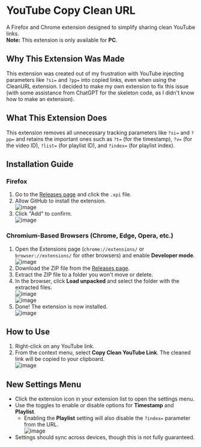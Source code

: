 # YouTube Copy Clean URL

A Firefox and Chrome extension designed to simplify sharing clean YouTube links.  
**Note:** This extension is only available for **PC**.

## Why This Extension Was Made

This extension was created out of my frustration with YouTube injecting parameters like `?si=` and `?pp=` into copied links, even when using the CleanURL extension. I decided to make my own extension to fix this issue (with some assistance from ChatGPT for the skeleton code, as I didn't know how to make an extension).

## What This Extension Does

This extension removes all unnecessary tracking parameters like `?si=` and `?pp=` and retains the important ones such as `?t=` (for the timestamp), `?v=` (for the video ID), `?list=` (for playlist ID), and `?index=` (for playlist index).

## Installation Guide

### Firefox

1. Go to the [Releases page](https://github.com/RaspberryKitty1/Youtube-Copy-Clean-Url/releases) and click the `.xpi` file.
2. Allow GitHub to install the extension.  
   ![image](https://github.com/user-attachments/assets/97145067-c370-4d1f-b87d-2ee8c0189c24)
3. Click "Add" to confirm.  
   ![image](https://github.com/user-attachments/assets/59f32b9f-9443-4cc4-a76d-b732bf893b7e)

### Chromium-Based Browsers (Chrome, Edge, Opera, etc.)

1. Open the Extensions page (`chrome://extensions/` or `browser://extensions/` for other browsers) and enable **Developer mode**.  
   ![image](https://github.com/user-attachments/assets/c53c8b31-ecb9-4605-943b-f604028d83b3)
2. Download the ZIP file from the [Releases page](https://github.com/RaspberryKitty1/Youtube-Copy-Clean-Url/releases).
3. Extract the ZIP file to a folder you won't move or delete.
4. In the browser, click **Load unpacked** and select the folder with the extracted files.  
   ![image](https://github.com/user-attachments/assets/376682ed-92ed-4b9c-bf77-7694f40ae7ca)  
   ![image](https://github.com/user-attachments/assets/33fc4ede-0d73-4775-be09-629506f3933e)
5. Done! The extension is now installed.  
   ![image](https://github.com/user-attachments/assets/5eb362e1-209d-4a1d-aaa9-9d40a924f587)

## How to Use

1. Right-click on any YouTube link.
2. From the context menu, select **Copy Clean YouTube Link**. The cleaned link will be copied to your clipboard.  
   ![image](https://github.com/user-attachments/assets/8339cfc3-e814-4e90-8097-e0f04214ee30)

## New Settings Menu

- Click the extension icon in your extension list to open the settings menu.
- Use the toggles to enable or disable options for **Timestamp** and **Playlist**.
   - Enabling the **Playlist** setting will also disable the `?index=` parameter from the URL.  
   ![image](https://github.com/user-attachments/assets/e93750b8-b7c4-41a0-a3e2-e8801ac0c2a3)
- Settings should sync across devices, though this is not fully guaranteed.
